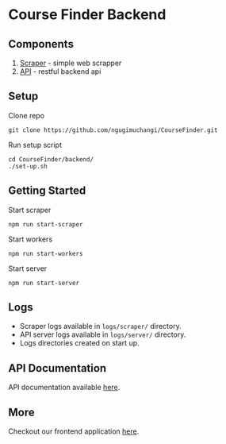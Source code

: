 # Course Finder Backend

## Components
1. [Scraper](/backend/scraper/) - simple web scrapper
2. [API](/backend/api/) - restful backend api

## Setup
Clone repo
```
git clone https://github.com/ngugimuchangi/CourseFinder.git

```

Run setup script
```
cd CourseFinder/backend/
./set-up.sh
```

## Getting Started
Start scraper
```
npm run start-scraper
```

Start workers
```
npm run start-workers
```

Start server
```
npm run start-server
```
## Logs
- Scraper logs available in `logs/scraper/` directory.
- API server logs available in `logs/server/` directory.
- Logs directories created on start up.

## API Documentation
API documentation available [here](/backend/api/docs/).

## More
Checkout our frontend application [here](/app_front-end/).
